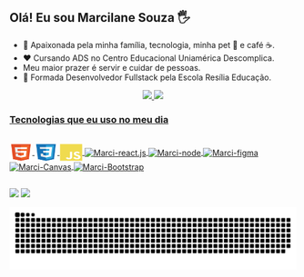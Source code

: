 ## Olá! Eu sou Marcilane Souza 🖐️


- 🔭 Apaixonada pela minha família, tecnologia, minha pet 🐶 e café ☕.
- ❤ Cursando ADS no Centro Educacional Uniamérica Descomplica.
- Meu maior prazer é servir e cuidar de pessoas. 
- 🌱 Formada Desenvolvedor Fullstack pela Escola Resília Educação.


<div align="center">
  <a href="https://github.com/MarcilaneSouza">
  <img height="180em" src="https://github-readme-stats.vercel.app/api/top-langs/?username=marcilanesouza&show_icons=true&theme=dracula&include_all_commits=true&count_private=true"/>
  <img height="180em" src="https://github-readme-stats.vercel.app/api/?username=marcilanesouza&show_icons=true&theme=dracula&include_all_commits=true&count_private=true"/>
</div>
    
### Tecnologias que eu uso no meu dia
  
<div style="display: inline_block"><br>
       
  <img align="center" alt="Marci-HTML" height="30" width="40" src="https://raw.githubusercontent.com/devicons/devicon/master/icons/html5/html5-original.svg">
  <img align="center" alt="Marci-CSS" height="30" width="40" src="https://raw.githubusercontent.com/devicons/devicon/master/icons/css3/css3-original.svg">
  <img align="center" alt="Marci-Js" height="30" width="40" src="https://raw.githubusercontent.com/devicons/devicon/master/icons/javascript/javascript-plain.svg">
  <img align="center" alt="Marci-react.js" height="30" width="40" src="https://cdn.jsdelivr.net/gh/devicons/devicon/icons/react/react-original.svg" />
  <img align="center" alt="Marci-node" height="30" width="40"  src="https://cdn.jsdelivr.net/gh/devicons/devicon/icons/nodejs/nodejs-plain.svg" />
  <img align="center" alt="Marci-figma" height="30" width="40" src="https://cdn.jsdelivr.net/gh/devicons/devicon/icons/figma/figma-original.svg" />
  <img align="center" alt="Marci-Canvas" height="30" width="40" src="https://cdn.jsdelivr.net/gh/devicons/devicon/icons/canva/canva-original.svg" />
  <img align="center" alt="Marci-Bootstrap" height="30" width="40" src="https://cdn.jsdelivr.net/gh/devicons/devicon/icons/bootstrap/bootstrap-original.svg" />
  
</div>

    
##
    
<div>
     <a href="https://www.linkedin.com/in/marcilane-souza-9427bb69/" target="_blank"><img src="https://img.shields.io/badge/-LinkedIn-%230077B5?style=for-the-badge&logo=linkedin&logoColor=white" target="_blank"></a> 
       <a href="https://twitter.com/marcilane_de" target="_blank"><img src="https://img.shields.io/badge/-Twitter-%230077B5?style=for-the-badge&logo=twitter&logoColor=white" target="_blank"></a> 
       
  ![Snake animation](https://github.com/GabrielTSR/GabrielTSR/blob/output/github-contribution-grid-snake.svg)
  
</div>

    
     
          
          
